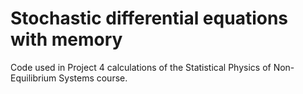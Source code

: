 # Stochastic differential equations with memory

Code used in Project 4 calculations of the Statistical Physics of Non-Equilibrium Systems course.
